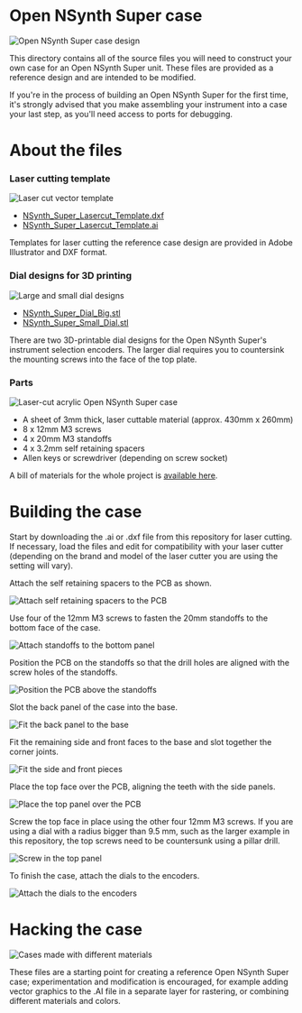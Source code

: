 # Open NSynth Super case

![Open NSynth Super case design](../images/ons_case_hero.jpg)

This directory contains all of the source files you will need to construct your own case for an Open NSynth Super unit. These files are provided as a reference design and are intended to be modified.

If you're in the process of building an Open NSynth Super for the first time, it's strongly advised that you make assembling your instrument into a case your last step, as you'll need access to ports for debugging.

# About the files

### Laser cutting template

![Laser cut vector template](../images/ons_case_lasercut_template.jpg)

- [NSynth_Super_Lasercut_Template.dxf](NSynth_Super_Lasercut_Template.dxf)
- [NSynth_Super_Lasercut_Template.ai](NSynth_Super_Lasercut_Template.ai)

Templates for laser cutting the reference case design are provided in Adobe Illustrator and DXF format.


### Dial designs for 3D printing

![Large and small dial designs](../images/ons_case_dials.jpg)

- [NSynth_Super_Dial_Big.stl](NSynth_Super_Dial_Big.stl)
- [NSynth_Super_Small_Dial.stl](NSynth_Super_Small_Dial.stl) 

There are two 3D-printable dial designs for the Open NSynth Super's instrument selection encoders. The larger dial requires you to countersink the mounting screws into the face of the top plate.


### Parts

![Laser-cut acrylic Open NSynth Super case](../images/ons_case_lasercut_case.jpg)

- A sheet of 3mm thick, laser cuttable material (approx. 430mm x 260mm)
- 8 x 12mm M3 screws
- 4 x 20mm M3 standoffs 
- 4 x 3.2mm self retaining spacers
- Allen keys or screwdriver (depending on screw socket)

A bill of materials for the whole project is [available here](https://storage.googleapis.com/open-nsynth-super/onss_bom_1.2.0.xlsx).

# Building the case

Start by downloading the .ai or .dxf file from this repository for laser cutting. If necessary, load the files and edit for compatibility with your laser cutter (depending on the brand and model of the laser cutter you are using the setting will vary).

Attach the self retaining spacers to the PCB as shown.

![Attach self retaining spacers to the PCB](../images/ons_case_spacers.jpg)

Use four of the 12mm M3 screws to fasten the 20mm standoffs to the bottom face of the case.

![Attach standoffs to the bottom panel](../images/ons_case_standoffs.jpg)

Position the PCB on the standoffs so that the drill holes are aligned with the screw holes of the standoffs.

![Position the PCB above the standoffs](../images/ons_case_pcb_position.jpg)


Slot the back panel of the case into the base.

![Fit the back panel to the base](../images/ons_case_backpanel.jpg)

Fit the remaining side and front faces to the base and slot together the corner joints.

![Fit the side and front pieces](../images/ons_case_sides.jpg)

Place the top face over the PCB, aligning the teeth with the side panels.

![Place the top panel over the PCB](../images/ons_case_place_top.jpg)

Screw the top face in place using the other four 12mm M3 screws. If you are using a dial with a radius bigger than 9.5 mm, such as the larger example in this repository, the top screws need to be countersunk using a pillar drill. 

![Screw in the top panel](../images/ons_case_attach_top.jpg)

To finish the case, attach the dials to the encoders.

![Attach the dials to the encoders](../images/ons_case_attach_dials.jpg)

# Hacking the case

![Cases made with different materials](../images/ons_case_examples.jpg)

These files are a starting point for creating a reference Open NSynth Super case; experimentation and modification is encouraged, for example adding vector graphics to the .AI file in a separate layer for rastering, or combining different materials and colors.

